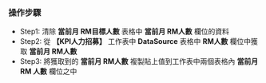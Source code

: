 ### 操作步驟
- Step1: 清除 **當前月 RM目標人數** 表格中 **當前月 RM人數** 欄位的資料
- Step2: 從 **【KPI人力招募】** 工作表中 **DataSource** 表格中 **RM人數** 欄位中獲取 **當前月 RM人數**
- Step3: 將獲取到的 **當前月 RM人數** 複製貼上值到工作表中兩個表格內 **當前月 RM 人數** 欄位之中